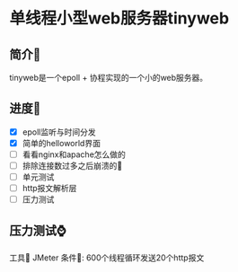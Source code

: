 # 单线程小型web服务器tinyweb

## 简介:tea:
 tinyweb是一个epoll + 协程实现的一个小的web服务器。

## 进度:memo:
- [x] epoll监听与时间分发
- [x] 简单的helloworld界面
- [ ] 看看nginx和apache怎么做的
- [ ] 排除连接数过多之后崩溃的:bug:
- [ ] 单元测试
- [ ] http报文解析层
- [ ] 压力测试

## 压力测试:watch:
工具:wrench: JMeter
条件:hammer:: 600个线程循环发送20个http报文
